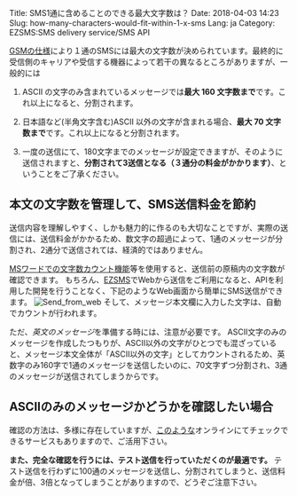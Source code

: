 Title: SMS1通に含めることのできる最大文字数は？
Date: 2018-04-03 14:23
Slug: how-many-characters-would-fit-within-1-x-sms
Lang: ja
Category: EZSMS:SMS delivery service/SMS API

[GSMの仕様](https://ja.wikipedia.org/wiki/%E3%82%B7%E3%83%A7%E3%83%BC%E3%83%88%E3%83%A1%E3%83%83%E3%82%BB%E3%83%BC%E3%82%B8%E3%82%B5%E3%83%BC%E3%83%93%E3%82%B9)により１通のSMSには最大の文字数が決められています。最終的に受信側のキャリアや受信する機器によって若干の異なるところがありますが、一般的には

1. ASCII の文字のみ含まれているメッセージでは**最大 160 文字数まで**です。これ以上になると、分割されます。

2. 日本語など(半角文字含む)ASCII 以外の文字が含まれる場合、**最大 70 文字数まで**です。これ以上になると分割されます。

3. 一度の送信にて、180文字までのメッセージが設定できますが、そのように送信されますと、**分割されて3送信となる（３通分の料金がかかります）**、ということをご了承ください。

## 本文の文字数を管理して、SMS送信料金を節約
送信内容を理解しやすく、しかも魅力的に作るのも大切なことですが、実際の送信には、送信料金がかかるため、数文字の超過によって、1通のメッセージが分割され、2通分で送信されては、経済的ではありません。

[MSワードでの文字数カウント機能](https://support.office.com/ja-jp/article/word-for-mac-%E3%81%A7%E6%96%87%E5%AD%97%E6%95%B0-%E3%81%8A%E3%82%88%E3%81%B3%E9%96%A2%E9%80%A3%E3%81%99%E3%82%8B%E6%83%85%E5%A0%B1-%E3%82%92%E8%A1%A8%E7%A4%BA%E3%81%99%E3%82%8B-441b6035-17fc-46df-9f6d-9174bd5c3bf1)等を使用すると、送信前の原稿内の文字数が確認できます。
もちろん、[EZSMS](https://www.ezsms.biz/ja/)でWebから送信をご利用になると、APIを利用した開発を行うことなく、下記のようなWeb画面から簡単にSMS送信ができます。
![Send_from_web](images/Send_from_web.png)
そして、メッセージ本文欄に入力した文字は、自動でカウントが行われます。

ただ、*英文のメッセージ*を準備する時には、注意が必要です。
ASCII文字のみのメッセージを作成したつもりが、ASCII以外の文字がひとつでも混ざっていると、メッセージ本文全体が「ASCII以外の文字」としてカウントされるため、英数字のみ160字で1通のメッセージを送信したいのに、70文字ずつ分割され、3通のメッセージが送信されてしまうからです。

## ASCIIのみのメッセージかどうかを確認したい場合
確認の方法は、多様に存在していますが、[このような](https://pteo.paranoiaworks.mobi/diacriticsremover/)オンラインにてチェックできるサービスもありますので、ご活用下さい。

**また、完全な確認を行うには、テスト送信を行っていただくのが最適です。**
テスト送信を行わずに100通のメッセージを送信し、分割されてしまうと、送信料金が倍、3倍となってしまうことがありますので、どうぞご注意下さい。
